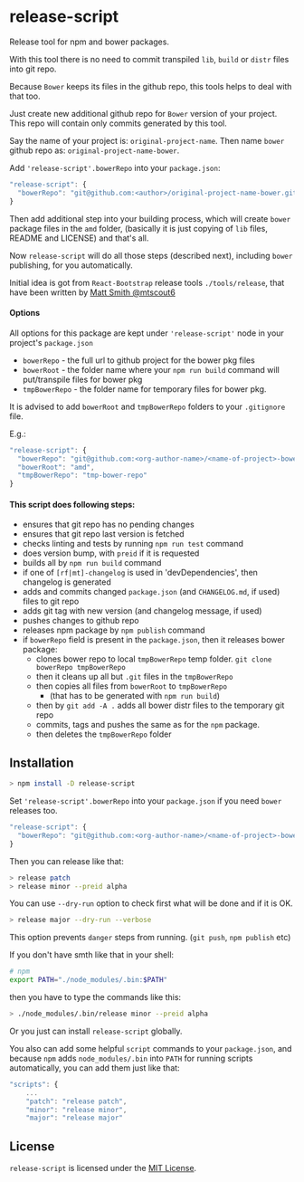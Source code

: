 # release-script

Release tool for npm and bower packages.

With this tool there is no need to commit transpiled `lib`, `build`
or `distr` files into git repo.

Because `Bower` keeps its files in the github repo,
this tools helps to deal with that too.

Just create new additional github repo for `Bower` version of your project.
This repo will contain only commits generated by this tool.

Say the name of your project is:
`original-project-name`.
Then name `bower` github repo as:
`original-project-name-bower`.

Add `'release-script'.bowerRepo` into your `package.json`:
```js
"release-script": {
  "bowerRepo": "git@github.com:<author>/original-project-name-bower.git"
}
```

Then add additional step into your building process,
which will create `bower` package files in the `amd` folder,
(basically it is just copying of `lib` files, README and LICENSE)
and that's all.

Now `release-script` will do all those steps (described next),
including `bower` publishing, for you automatically.


Initial idea is got from `React-Bootstrap` release tools `./tools/release`,
that have been written by [Matt Smith @mtscout6](https://github.com/mtscout6)

#### Options

All options for this package are kept under `'release-script'` node in your project's `package.json`

- `bowerRepo` - the full url to github project for the bower pkg files
- `bowerRoot` - the folder name where your `npm run build` command will put/transpile files for bower pkg
- `tmpBowerRepo` - the folder name for temporary files for bower pkg.

It is advised to add `bowerRoot` and `tmpBowerRepo` folders to your `.gitignore` file.

E.g.:
```js
"release-script": {
  "bowerRepo": "git@github.com:<org-author-name>/<name-of-project>-bower.git",
  "bowerRoot": "amd",
  "tmpBowerRepo": "tmp-bower-repo"
}
```

#### This script does following steps:

- ensures that git repo has no pending changes
- ensures that git repo last version is fetched
- checks linting and tests by running `npm run test` command
- does version bump, with `preid` if it is requested
- builds all by `npm run build` command
- if one of `[rf|mt]-changelog` is used in 'devDependencies', then changelog is generated
- adds and commits changed `package.json` (and `CHANGELOG.md`, if used) files to git repo
- adds git tag with new version (and changelog message, if used)
- pushes changes to github repo
- releases npm package by `npm publish` command
- if `bowerRepo` field is present in the `package.json`, then it releases bower package:
  - clones bower repo to local `tmpBowerRepo` temp folder. `git clone bowerRepo tmpBowerRepo`
  - then it cleans up all but `.git` files in the `tmpBowerRepo`
  - then copies all files from `bowerRoot` to `tmpBowerRepo`
    - (that has to be generated with `npm run build`)
  - then by `git add -A .` adds all bower distr files to the temporary git repo
  - commits, tags and pushes the same as for the `npm` package.
  - then deletes the `tmpBowerRepo` folder

## Installation

```sh
> npm install -D release-script
```

Set `'release-script'.bowerRepo` into your `package.json` if you need `bower` releases too.
```js
"release-script": {
  "bowerRepo": "git@github.com:<org-author-name>/<name-of-project>-bower.git"
}
```

Then you can release like that:
```sh
> release patch
> release minor --preid alpha
```

You can use `--dry-run` option to check first what will be done and if it is OK.
```sh
> release major --dry-run --verbose
```
This option prevents `danger` steps from running. (`git push`, `npm publish` etc)

If you don't have smth like that in your shell:
```sh
# npm
export PATH="./node_modules/.bin:$PATH"
```
then you have to type the commands like this:
```sh
> ./node_modules/.bin/release minor --preid alpha
```

Or you just can install `release-script` globally.

You also can add some helpful `script` commands to your `package.json`,
and because `npm` adds `node_modules/.bin` into `PATH` for running scripts automatically,
you can add them just like that:
```js
"scripts": {
    ...
    "patch": "release patch",
    "minor": "release minor",
    "major": "release major"
```


## License
`release-script` is licensed under the [MIT License](https://github.com/alexkval/release-script/blob/master/LICENSE).
